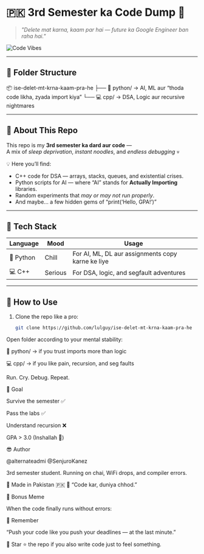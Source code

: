 # 🇵🇰 3rd Semester ka Code Dump 🚀  
> *"Delete mat karna, kaam par hai — future ka Google Engineer ban raha hai."*  

![Code Vibes](https://media.giphy.com/media/v1.Y2lkPTc5MGI3NjExYzZxejI4b3RhYjdtbGd4MGg4NmZyY2VsNGd3dmZ0ZjJrdWZqNHB3cCZlcD12MV9naWZzX3NlYXJjaCZjdD1n/coxQHKASG60HrHtvkt/giphy.gif)

---

## 📁 Folder Structure

📦 ise-delet-mt-krna-kaam-pra-he
├── 🐍 python/ → AI, ML aur “thoda code likha, zyada import kiya”
└── 💻 cpp/ → DSA, Logic aur recursive nightmares


---

## 🧠 About This Repo
This repo is my **3rd semester ka dard aur code** —  
A mix of *sleep deprivation*, *instant noodles*, and *endless debugging* 💀  

💡 Here you’ll find:
- C++ code for DSA — arrays, stacks, queues, and existential crises.  
- Python scripts for AI — where “AI” stands for **Actually Importing** libraries.  
- Random experiments that *may or may not run properly*.  
- And maybe... a few hidden gems of “print(‘Hello, GPA!’)”  

---

## 🧰 Tech Stack
| Language | Mood | Usage |
|-----------|------|--------|
| 🐍 Python | Chill | For AI, ML, DL aur assignments copy karne ke liye |
| 💻 C++    | Serious | For DSA, logic, and segfault adventures |

---

## 🤝 How to Use
1. Clone the repo like a pro:
   ```bash
   git clone https://github.com/lulguy/ise-delet-mt-krna-kaam-pra-he

Open folder according to your mental stability:

🐍 python/ → if you trust imports more than logic

💻 cpp/ → if you like pain, recursion, and seg faults

Run. Cry. Debug. Repeat.

🎯 Goal

Survive the semester ✅

Pass the labs ✅

Understand recursion ❌

GPA > 3.0 (Inshallah 🤲)

😎 Author

@alternateadmi
@SenjuroKanez

3rd semester student. Running on chai, WiFi drops, and compiler errors.

📍 Made in Pakistan 🇵🇰
🧷 “Code kar, duniya chhod.”

🧿 Bonus Meme

When the code finally runs without errors:

🌙 Remember

“Push your code like you push your deadlines — at the last minute.”

🖤 Star ⭐ the repo if you also write code just to feel something.

